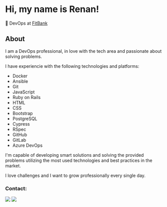 # Hi, my name is Renan!

💼 DevOps at [FitBank](https://fitbank.com.br)

## About
I am a DevOps professional, in love with the tech area and passionate about solving problems.

I have experiencie with the following technologies and platforms:
- Docker
- Ansible
- Git
- JavaScript
- Ruby on Rails
- HTML
- CSS
- Bootstrap
- PostgreSQL
- Cypress
- RSpec
- GitHub
- GitLab
- Azure DevOps

I'm capable of developing smart solutions and solving the provided problems utilizing the most used technologies and best practices in the market.

I love challenges and I want to grow professionally every single day.

### Contact:
<div> 
  <a href = "mailto:renancemm@gmail.com"><img src="https://img.shields.io/badge/Gmail-D14836?style=for-the-badge&logo=gmail&logoColor=white" target="_blank"></a>
  <a href="https://www.linkedin.com/in/renanmm" target="_blank"><img src="https://img.shields.io/badge/linkedin-%230077B5.svg?style=for-the-badge&logo=linkedin&logoColor=white" target="_blank"></a> 
</div>
